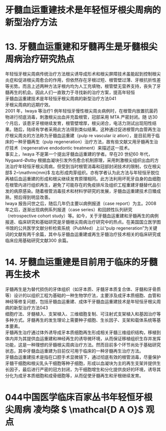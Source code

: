 # 牙髓血运重建技术是年轻恒牙根尖周病的新型治疗方法  
# 13. 牙髓血运重建和牙髓再生是牙髓根尖周病治疗研究热点  
年轻恒牙根尖周病传统治疗方法根尖诱导成形术和根尖屏障技术虽能起到控制根尖炎症和促进根尖周愈合的作用，但依然存在牙根过短、根管壁过薄、牙根抗折性差等劣势。而且上述两种方法牙根内均为人工充填物，根管壁无营养支持，丧失了牙髓再生的机会。因此人们一直致力于寻找新的治疗方案，提高年轻恒  
牙髓血运重建技术是年轻恒牙根尖周病的新型治疗方法041  
牙根尖周病的远期疗效。  
2001 年，Iwaya 等治疗1 例年轻恒牙慢性根尖周炎病例时，在根管内放置抗菌药物进行彻底消毒，刺激根尖出血并充盈根管，冠部采用 MTA  严密封闭。随 访30 个月后，该患牙牙根继续发育，根管壁增厚，根尖闭合，电活力测试出现阳性结果。随后，陆续有学者采用此方法得到类似结果。这种通过促进根管内血管再生治疗根尖周炎的方法称为牙髓血运重建（pulp re vascular iz ation），是目前用于临床的一种牙髓再生（pulp regeneration）治疗方法，故有些文献又用牙髓再生治疗技术（regenerative endodontic treatment）来描述这一技术。  
事实上，Iwaya 不是第一个提出牙髓血运重建的学者。早在20 世纪60 年代，Nygaard-Østby 根据血凝块引发外伤愈合机制原理，采用刺激根尖组织出血的方法治疗年轻恒牙根尖周病，但受到当时根管消毒和冠部封闭技术的限制，仅在根尖部$ 2~\mathrm{mm}$     左右形成肉芽组织。亦有学者认为此方法与年轻恒牙脱位再植后血运重建的形成和根尖继续发育原理相同。此方法利用坏死牙自身的血细胞在根管内进行组织再生，避免了可能存在的免疫排斥及组织工程重建牙髓替代品引发的病原感染。随着根管消毒技术和材料学研究的发展，牙髓血运重建技术日臻成熟，预后得到明显改善。  
Iwaya 报告问世之后，随后几年仍主要以病例报道（case report）为主。2008 年之后，逐渐出现病例系列报道（case series）和回顾性队列研究（retrospective cohort study）等。如今，关于牙髓血运重建和牙髓再生的病例报道、临床研究和基础研究是牙髓根尖周病治疗研究中的热点。在美国国立医学图书馆的公共医学文献分析检索系统（PubMed）上以“pulp regeneration”为关键词的文献有两千余篇，其中与牙髓血运重建或再生牙髓治疗技术相关的临床研究或临床应用基础研究文献300 余篇。  
# 14. 牙髓血运重建是目前用于临床的牙髓再生技术  
牙髓再生是为替代损伤的牙体组织（如牙本质、牙髓牙本质复合体、牙髓和牙骨质等）设计的以组织工程为基础的一种生物学疗法，主要涉及成牙本质细胞、血管和神经等修复问题，包括牙髓血运重建、成体干牙髓血运重建技术是年轻恒牙根尖周病的新型治疗方法043  
细胞疗法、牙髓植入、支架植入、三维细胞复制、可注射式支架植入和基因治疗等多种方式。牙髓再生的发生理论上需要种子细胞、生长因子、支架和载体系统等基本要素。  
牙髓再生治疗通过体外诱导成牙本质细胞再生形成相关牙髓三维组织结构，移植到体内并为其提供血运重建和神经再生的诱导微环境，从而保证移植组织生存并发挥功能，这是一种理想的牙髓根尖周病治疗方法。然而目前多个环节尚处于基础研究状态，其中牙髓血运重建为目前仅可用于临床的一种牙髓再生治疗方法。  
牙髓血运重建技术是指在口腔手术显微镜下，通过彻底有效的根管消毒，尽量保护牙髓干细胞和根尖乳头干细胞等种子细胞，形成以血凝块为主的再生支架并提供生长因子，最后进行严密的冠方封闭，为干细胞增生和分化提供良好的环境，诱导其分化为成牙本质细胞和成骨细胞等，从而促使牙髓再生和牙根继续发育。  
# 044中国医学临床百家丛书年轻恒牙根尖周病  凌均棨 $ \mathcal{D A O}$    观点  
